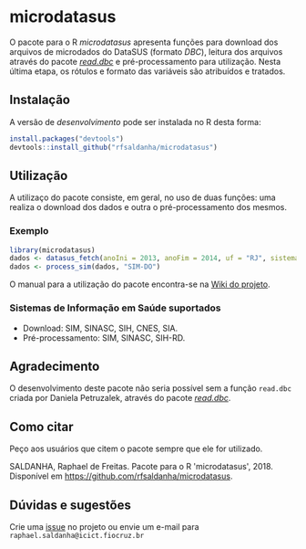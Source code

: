 # microdatasus

O pacote para o R *microdatasus* apresenta funções para download dos arquivos de microdados do DataSUS (formato *DBC*), leitura dos arquivos através do pacote [*read.dbc*](https://cran.r-project.org/web/packages/read.dbc/index.html) e pré-processamento para utilização. Nesta última etapa, os rótulos e formato das variáveis são atribuídos e tratados.

## Instalação

A versão de *desenvolvimento* pode ser instalada no R desta forma:

```r
install.packages("devtools")
devtools::install_github("rfsaldanha/microdatasus")
```

## Utilização

A utilizaço do pacote consiste, em geral, no uso de duas funções: uma realiza o download dos dados e outra o pré-processamento dos mesmos.

### Exemplo

```r
library(microdatasus)
dados <- datasus_fetch(anoIni = 2013, anoFim = 2014, uf = "RJ", sistema = "SIM-DO")
dados <- process_sim(dados, "SIM-DO")
```

O manual para a utilização do pacote encontra-se na [Wiki do projeto](https://github.com/rfsaldanha/downloadDataSUS/wiki).

### Sistemas de Informação em Saúde suportados
* Download: SIM, SINASC, SIH, CNES, SIA.
* Pré-processamento: SIM, SINASC, SIH-RD.

## Agradecimento

O desenvolvimento deste pacote não seria possível sem a função `read.dbc` criada por Daniela Petruzalek, através do pacote [*read.dbc*](https://cran.r-project.org/web/packages/read.dbc/index.html).

## Como citar

Peço aos usuários que citem o pacote sempre que ele for utilizado.

SALDANHA, Raphael de Freitas. Pacote para o R 'microdatasus', 2018. Disponível em <https://github.com/rfsaldanha/microdatasus>.

## Dúvidas e sugestões

Crie uma [issue](https://github.com/rfsaldanha/microdatasus/issues) no projeto ou envie um e-mail para `raphael.saldanha@icict.fiocruz.br`
